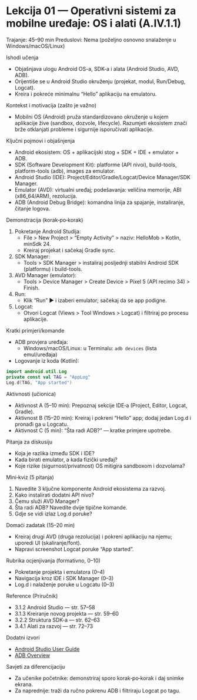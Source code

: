 # Lekcija 01 — Operativni sistemi za mobilne uređaje: OS i alati (A.IV.1.1)

Trajanje: 45–90 min
Preduslovi: Nema (poželjno osnovno snalaženje u Windows/macOS/Linux)

Ishodi učenja
- Objašnjava ulogu Android OS-a, SDK-a i alata (Android Studio, AVD, ADB).
- Orijentiše se u Android Studio okruženju (projekat, modul, Run/Debug, Logcat).
- Kreira i pokreće minimalnu “Hello” aplikaciju na emulatoru.

Kontekst i motivacija (zašto je važno)
- Mobilni OS (Android) pruža standardizovano okruženje u kojem aplikacije žive (sandbox, dozvole, lifecycle). Razumjeti ekosistem znači brže otklanjati probleme i sigurnije isporučivati aplikacije.

Ključni pojmovi i objašnjenja
- Android ekosistem: OS + aplikacijski stog + SDK + IDE + emulator + ADB.
- SDK (Software Development Kit): platforme (API nivoi), build-tools, platform-tools (adb), images za emulator.
- Android Studio (IDE): Project/Editor/Gradle/Logcat/Device Manager/SDK Manager.
- Emulator (AVD): virtualni uređaj; podešavanja: veličina memorije, ABI (x86_64/ARM), rezolucija.
- ADB (Android Debug Bridge): komandna linija za spajanje, instaliranje, čitanje logova.

Demonstracija (korak‑po‑korak)
1) Pokretanje Android Studija:
   - File > New Project > “Empty Activity” > naziv: HelloMob > Kotlin, minSdk 24.
   - Kreiraj projekat i sačekaj Gradle sync.
2) SDK Manager:
   - Tools > SDK Manager > instaliraj posljednji stabilni Android SDK (platformu) i build-tools.
3) AVD Manager (emulator):
   - Tools > Device Manager > Create Device > Pixel 5 (API recimo 34) > Finish.
4) Run:
   - Klik “Run” ▶ i izaberi emulator; sačekaj da se app podigne.
5) Logcat:
   - Otvori Logcat (Views > Tool Windows > Logcat) i filtriraj po procesu aplikacije.

Kratki primjeri/komande
- ADB provjera uređaja:
  - Windows/macOS/Linux: u Terminalu: `adb devices` (lista emul/uređaja)
- Logovanje iz koda (Kotlin):
```kotlin
import android.util.Log
private const val TAG = "AppLog"
Log.d(TAG, "App started")
```

Aktivnosti (učionica)
- Aktivnost A (5–10 min): Prepoznaj sekcije IDE‑a (Project, Editor, Logcat, Gradle).
- Aktivnost B (15–20 min): Kreiraj i pokreni “Hello” app; dodaj jedan Log.d i pronađi ga u Logcatu.
- Aktivnost C (5 min): “Šta radi ADB?” — kratke primjere upotrebe.

Pitanja za diskusiju
- Koja je razlika između SDK i IDE?
- Kada birati emulator, a kada fizički uređaj?
- Koje rizike (sigurnost/privatnost) OS mitigira sandboxom i dozvolama?

Mini‑kviz (5 pitanja)
1) Navedite 3 ključne komponente Android ekosistema za razvoj.
2) Kako instalirati dodatni API nivo?
3) Čemu služi AVD Manager?
4) Šta radi ADB? Navedite dvije tipične komande.
5) Gdje se vidi izlaz Log.d poruke?

Domaći zadatak (15–20 min)
- Kreiraj drugi AVD (druga rezolucija) i pokreni aplikaciju na njemu; uporedi UI (skaliranje/font).
- Napravi screenshot Logcat poruke “App started”.

Rubrika ocjenjivanja (formativno, 0–10)
- Pokretanje projekta i emulatora (0–4)
- Navigacija kroz IDE i SDK Manager (0–3)
- Log.d i nalaženje poruke u Logcatu (0–3)

Reference (Priručnik)
- 3.1.2 Android Studio — str. 57–58
- 3.1.3 Kreiranje novog projekta — str. 59–60
- 3.2.2 Struktura SDK-a — str. 62–63
- 3.4.1 Alati za razvoj — str. 72–73

Dodatni izvori
- [Android Studio User Guide](https://developer.android.com/studio/intro)
- [ADB Overview](https://developer.android.com/tools/adb)

Savjeti za diferencijaciju
- Za učenike početnike: demonstriraj sporo korak‑po‑korak i daj snimke ekrana.
- Za naprednije: traži da ručno pokrenu ADB i filtriraju Logcat po tagu.